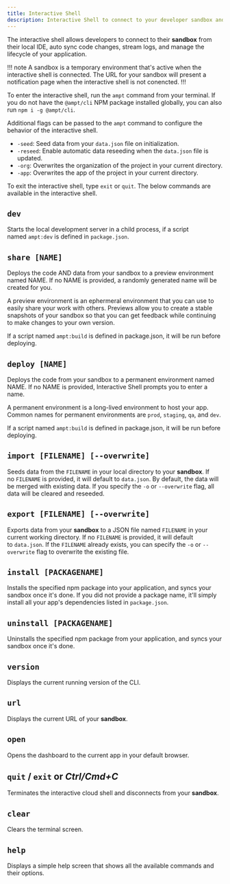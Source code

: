 ```yaml
---
title: Interactive Shell
description: Interactive Shell to connect to your developer sandbox and manage Ampt environments.
---
```


The interactive shell allows developers to connect to their **sandbox** from their local IDE, auto sync code changes, stream logs, and manage the lifecycle of your application.

!!! note
A sandbox is a temporary environment that's active when the interactive shell is connected. The URL for your sandbox will present a notification page when the interactive shell is not conencted.
!!!

To enter the interactive shell, run the `ampt` command from your terminal. If you do not have the `@ampt/cli` NPM package installed globally, you can also run `npm i -g @ampt/cli`.

Additional flags can be passed to the `ampt` command to configure the behavior of the interactive shell.

- `-seed`: Seed data from your `data.json` file on initialization.
- `-reseed`: Enable automatic data reseeding when the `data.json` file is updated.
- `-org`: Overwrites the organization of the project in your current directory.
- `-app`: Overwrites the app of the project in your current directory.

To exit the interactive shell, type `exit` or `quit`. The below commands are available in the interactive shell.

## `dev`

Starts the local development server in a child process, if a script named `ampt:dev` is defined in `package.json`.

## `share [NAME]`

Deploys the code AND data from your sandbox to a preview environment named NAME. If no NAME is provided, a randomly generated name will be created for you.

A preview environment is an ephermeral environment that you can use to easily share your work with others. Previews allow you to create a stable snapshots of your sandbox so that you can get feedback while continuing to make changes to your own version.

If a script named `ampt:build` is defined in package.json, it will be run before deploying.

## `deploy [NAME]`

Deploys the code from your sandbox to a permanent environment named NAME. If no NAME is provided, Interactive Shell prompts you to enter a name. 

A permanent environment is a long-lived environment to host your app. Common names for permanent environments are `prod`, `staging`, `qa`, and `dev`.

If a script named `ampt:build` is defined in package.json, it will be run before deploying.

## `import [FILENAME] [--overwrite]`

Seeds data from the `FILENAME` in your local directory to your **sandbox**. If no `FILENAME` is provided, it will default to `data.json`. By default, the data will be merged with existing data. If you specify the `-o` or `--overwrite` flag, all data will be cleared and reseeded.

## `export [FILENAME] [--overwrite]`

Exports data from your **sandbox** to a JSON file named `FILENAME` in your current working directory. If no `FILENAME` is provided, it will default to `data.json`. If the `FILENAME` already exists, you can specify the `-o` or `--overwrite` flag to overwrite the existing file.

## `install [PACKAGENAME]`

Installs the specified npm package into your application, and syncs your sandbox once it's done. If you did not provide a package name, it'll simply install all your app's dependencies listed in `package.json`.

## `uninstall [PACKAGENAME]`

Uninstalls the specified npm package from your application, and syncs your sandbox once it's done.

## `version`

Displays the current running version of the CLI.

## `url`

Displays the current URL of your **sandbox**.

## `open`

Opens the dashboard to the current app in your default browser.

## `quit` / `exit` or *Ctrl/Cmd+C*

Terminates the interactive cloud shell and disconnects from your **sandbox**.

## `clear`

Clears the terminal screen.

## `help`

Displays a simple help screen that shows all the available commands and their options.
